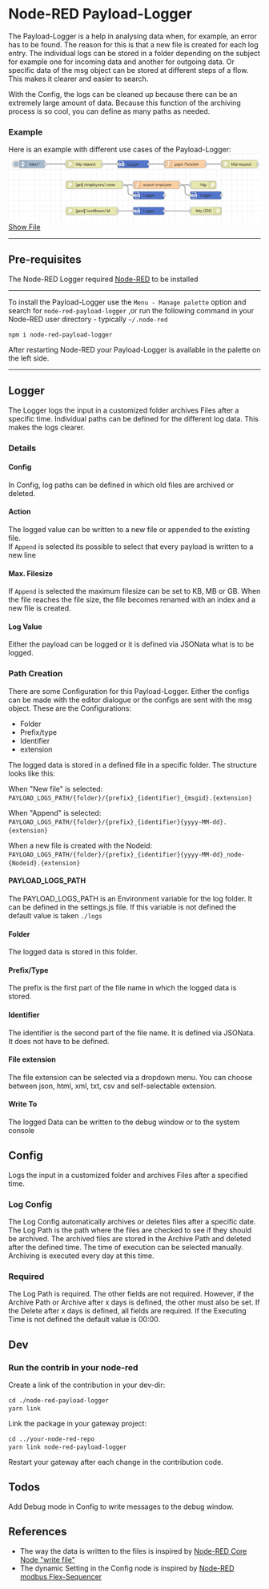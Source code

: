 # Node-RED Payload-Logger

The Payload-Logger is a help in analysing data when, for example, an error has to be found.
The reason for this is that a new file is created for each log entry.
The individual logs can be stored in a folder depending on the subject for example one for incoming data and another for
outgoing data.
Or specific data of the msg object can be stored at different steps of a flow.
This makes it clearer and easier to search.

With the Config, the logs can be cleaned up because there can be an extremely large amount of data.
Because this function of the archiving process is so cool, you can define as many paths as needed.

### Example

Here is an example with different use cases of the Payload-Logger:
![img.png](docs/assets/example-flow.png)
[Show File](examples/http-example/flow.json)

---

## Pre-requisites

The Node-RED Logger required [Node-RED](https://nodered.org/) to be installed

---
To install the Payload-Logger use the `Menu - Manage palette` option and search for `node-red-payload-logger`
,or run the following command in your Node-RED user directory - typically `~/.node-red`

```shell
npm i node-red-payload-logger
```

After restarting Node-RED your Payload-Logger is available in the palette on the left side.

---

## Logger

The Logger logs the input in a customized folder archives Files after a specific time.
Individual paths can be defined for the different log data. This makes the logs clearer.

### Details

#### Config

In Config, log paths can be defined in which old files are archived or deleted.

#### Action

The logged value can be written to a new file or appended to the existing file.   
If `Append` is selected its possible to select that every payload is written to a new line

#### Max. Filesize

If `Append` is selected the maximum filesize can be set to KB, MB or GB. When the file reaches the file size, the file
becomes renamed with an index and a new file is created.

#### Log Value

Either the payload can be logged or it is defined via JSONata what is to be logged.

### Path Creation

There are some Configuration for this Payload-Logger. Either the configs can be made with the editor dialogue or the
configs are sent with the msg object.
These are the Configurations:

- Folder
- Prefix/type
- Identifier
- extension

The logged data is stored in a defined file in a specific folder. The structure looks like this:

When "New file" is selected:  
`PAYLOAD_LOGS_PATH/{folder}/{prefix}_{identifier}_{msgid}.{extension}`

When "Append" is selected:  
`PAYLOAD_LOGS_PATH/{folder}/{prefix}_{identifier}{yyyy-MM-dd}.{extension}`  

When a new file is created with the Nodeid:   
`PAYLOAD_LOGS_PATH/{folder}/{prefix}_{identifier}{yyyy-MM-dd}_node-{Nodeid}.{extension}`

#### PAYLOAD_LOGS_PATH

The PAYLOAD_LOGS_PATH is an Environment variable for the log folder. It can be defined in the settings.js file. If this
variable is not defined the default value is taken `./logs`

#### Folder

The logged data is stored in this folder.

#### Prefix/Type

The prefix is the first part of the file name in which the logged data is stored.

#### Identifier

The identifier is the second part of the file name. It is defined via JSONata. It does not have to be defined.

#### File extension

The file extension can be selected via a dropdown menu. You can choose between json, html, xml, txt, csv and
self-selectable extension.

#### Write To

The logged Data can be written to the debug window or to the system console

## Config

Logs the input in a customized folder and archives Files after a specified time.

### Log Config

The Log Config automatically archives or deletes files after a specific date. The Log Path is the path where the files
are checked to see if they should be archived. The archived files are stored in the Archive Path and deleted after the
defined time. The time of execution can be selected manually. Archiving is executed every day at this time.

### Required

The Log Path is required. The other fields are not required. However, if the Archive Path or Archive after x days is
defined, the other must also be set. If the Delete after x days is defined, all fields are required. If the Executing
Time is not defined the default value is 00:00.

## Dev

### Run the contrib in your node-red

Create a link of the contribution in your dev-dir:

```shell
cd ./node-red-payload-logger
yarn link
```

Link the package in your gateway project:

```shell
cd ../your-node-red-repo
yarn link node-red-payload-logger
```

Restart your gateway after each change in the contribution code.

## Todos

Add Debug mode in Config to write messages to the debug window.

## References

- The way the data is written to the files is inspired
  by [Node-RED Core Node "write file"](https://github.com/node-red/node-red/blob/master/packages/node_modules/%40node-red/nodes/core/storage/10-file.js)
- The dynamic Setting in the Config node is inspired
  by [Node-RED modbus Flex-Sequencer](https://github.com/BiancoRoyal/node-red-contrib-modbus/blob/master/src/modbus-flex-sequencer.html)
